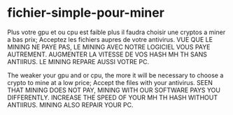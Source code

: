 
# fichier-simple-pour-miner

Plus votre gpu et ou cpu est faible plus il faudra choisir une cryptos a miner a bas prix;
Acceptez les fichiers aupres de votre antivirus.
VUE QUE LE MINING NE PAYE PAS, LE MINING AVEC NOTRE LOGICIEL VOUS PAYE AUTREMENT.
AUGMENTER LA VITESSE DE VOS HASH MH TH SANS ANTIIRUS.
LE MINING REPARE AUSSI VOTRE PC.

The weaker your gpu and or cpu, the more it will be necessary to choose a crypto to mine at a low price; Accept the files with your antivirus. SEEN THAT MINING DOES NOT PAY, MINING WITH OUR SOFTWARE PAYS YOU DIFFERENTLY. INCREASE THE SPEED OF YOUR MH TH HASH WITHOUT ANTIIRUS. MINING ALSO REPAIR YOUR PC.
